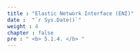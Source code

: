 ```yaml
---
title : "Elastic Network Interface (ENI)"
date :  "`r Sys.Date()`" 
weight : 4
chapter : false
pre : " <b> 5.1.4. </b> "
---
```



